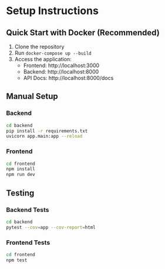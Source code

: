 # Setup Instructions

## Quick Start with Docker (Recommended)

1. Clone the repository
2. Run `docker-compose up --build`
3. Access the application:
   - Frontend: http://localhost:3000
   - Backend: http://localhost:8000
   - API Docs: http://localhost:8000/docs

## Manual Setup

### Backend
```bash
cd backend
pip install -r requirements.txt
uvicorn app.main:app --reload
```

### Frontend
```bash
cd frontend
npm install
npm run dev
```

## Testing

### Backend Tests
```bash
cd backend
pytest --cov=app --cov-report=html
```

### Frontend Tests
```bash
cd frontend
npm test
```